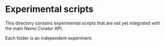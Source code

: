 # Experimental scripts

This directory contains experimental scripts that are not yet integrated with the main Nemo Curator API.

Each folder is an independent experiment.
